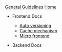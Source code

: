 <!-- - [Getting started]() -->
[General Guidelines](/_general.md)
[Home](README.md#Home)

- Frontend Docs
    - [Auto versioning](/frontend/auto_version.md)
    - [Cache mechanism](/error.md)
    - [Micro frontend](/error.md)

- Backend Docs
